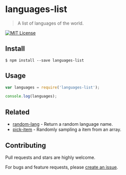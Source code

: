 # languages-list
 
> A list of languages of the world.


[![MIT License](https://img.shields.io/badge/license-MIT_License-green.svg?style=flat-square)](https://github.com/mock-end/languages-list/blob/master/LICENSE)


## Install

```
$ npm install --save languages-list 
```

## Usage

```js
var languages = require('languages-list');

console.log(languages);
```

## Related

- [random-lang](https://github.com/mock-end/random-lang) - Return a random language name.
- [pick-item](https://github.com/mock-end/pick-item) - Randomly sampling a item from an array.


## Contributing

Pull requests and stars are highly welcome.

For bugs and feature requests, please [create an issue](https://github.com/mock-end/languages-list/issues/new).
